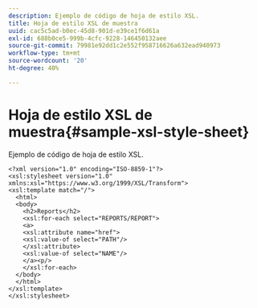 ```yaml
---
description: Ejemplo de código de hoja de estilo XSL.
title: Hoja de estilo XSL de muestra
uuid: cac5c5ad-b0ec-45d8-901d-e39ce1f6d61a
exl-id: 688b0ce5-999b-4cfc-9228-146450132aee
source-git-commit: 79981e92dd1c2e552f958716626a632ead940973
workflow-type: tm+mt
source-wordcount: '20'
ht-degree: 40%

---
```


# Hoja de estilo XSL de muestra{#sample-xsl-style-sheet}

Ejemplo de código de hoja de estilo XSL.

```
<?xml version="1.0" encoding="ISO-8859-1"?>
<xsl:stylesheet version="1.0" xmlns:xsl="https://www.w3.org/1999/XSL/Transform">
<xsl:template match="/">
  <html>
  <body>
    <h2>Reports</h2>
    <xsl:for-each select="REPORTS/REPORT">
    <a>
    <xsl:attribute name="href">
    <xsl:value-of select="PATH"/>
    </xsl:attribute>
    <xsl:value-of select="NAME"/>
    </a><p/>
    </xsl:for-each>
  </body>
  </html>
</xsl:template>
</xsl:stylesheet>
```
